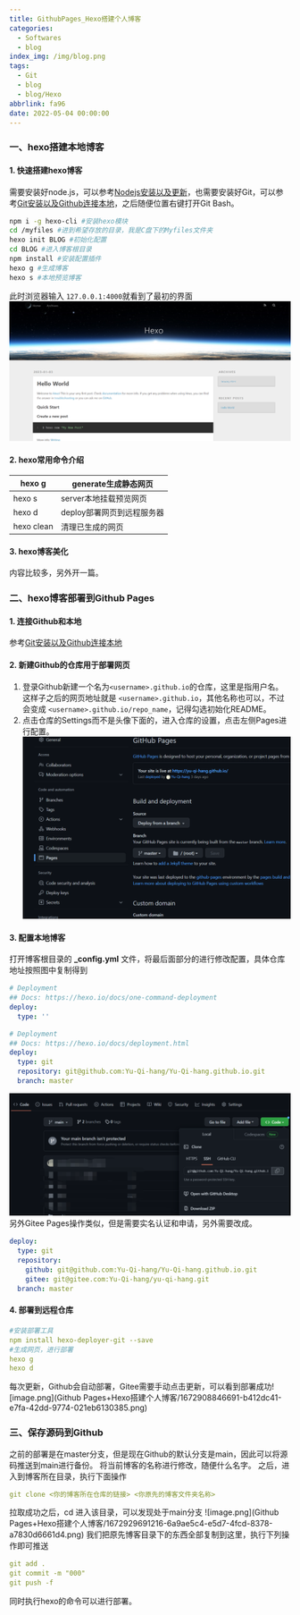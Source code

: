 ```yaml
---
title: GithubPages_Hexo搭建个人博客
categories:
  - Softwares
  - blog
index_img: /img/blog.png
tags:
  - Git
  - blog
  - blog/Hexo
abbrlink: fa96
date: 2022-05-04 00:00:00
---
```


### 一、hexo搭建本地博客



#### 1. 快速搭建hexo博客

需要安装好node.js，可以参考[Nodejs安装以及更新](../Environment/Nodejs安装以及更新.md)，也需要安装好Git，可以参考[Git安装以及Github连接本地](../Git/Git安装以及Github连接本地.md)，之后随便位置右键打开Git Bash。

```bash
npm i -g hexo-cli #安装hexo模块
cd /myfiles #进到希望存放的目录，我是C盘下的Myfiles文件夹
hexo init BLOG #初始化配置
cd BLOG #进入博客根目录
npm install #安装配置插件
hexo g #生成博客
hexo s #本地预览博客
```

此时浏览器输入 `127.0.0.1:4000`就看到了最初的界面![image.png](../../../../image/GithubPages_Hexo/home.png) 

#### 2. hexo常用命令介绍

| hexo g | generate生成静态网页 |
| --- | --- |
| hexo s | server本地挂载预览网页 |
| hexo d | deploy部署网页到远程服务器 |
| hexo clean | 清理已生成的网页 |



#### 3. hexo博客美化

内容比较多，另外开一篇。



### 二、hexo博客部署到Github Pages



#### 1. 连接Github和本地

参考[Git安装以及Github连接本地](../Git/Git安装以及Github连接本地.md)

#### 2. 新建Github的仓库用于部署网页

1. 登录Github新建一个名为`<username>.github.io`的仓库，这里<username>是指用户名。这样子之后的网页地址就是 `<username>.github.io`，其他名称也可以，不过会变成 `<username>.github.io/repo_name`，记得勾选初始化README。
2. 点击仓库的Settings而不是头像下面的，进入仓库的设置，点击左侧Pages进行配置。
![image.png](../../../../image/GithubPages_Hexo/pagesetting.png)

#### 3. 配置本地博客

打开博客根目录的 **\_config.yml** 文件，将最后面部分的进行修改配置，具体仓库地址按照图中复制得到

```yaml
# Deployment
## Docs: https://hexo.io/docs/one-command-deployment
deploy:
  type: ''
```

```yaml
# Deployment
## Docs: https://hexo.io/docs/deployment.html
deploy:
  type: git
  repository: git@github.com:Yu-Qi-hang/Yu-Qi-hang.github.io.git
  branch: master
```

![image.png](../../../../image/GithubPages_Hexo/ssh.png)
另外Gitee Pages操作类似，但是需要实名认证和申请，另外需要改成。

```yaml
deploy:
  type: git
  repository:
    github: git@github.com:Yu-Qi-hang/Yu-Qi-hang.github.io.git
    gitee: git@gitee.com:Yu-Qi-hang/yu-qi-hang.git
  branch: master
```



#### 4. 部署到远程仓库

```yaml
#安装部署工具
npm install hexo-deployer-git --save
#生成网页，进行部署
hexo g
hexo d
```

每次更新，Github会自动部署，Gitee需要手动点击更新，可以看到部署成功![image.png](Github Pages+Hexo搭建个人博客/1672908846691-b412dc41-e7fa-42dd-9774-021eb6130385.png)



### 三、保存源码到Github

之前的部署是在master分支，但是现在Github的默认分支是main，因此可以将源码推送到main进行备份。
将当前博客的名称进行修改，随便什么名字。
之后，进入到博客所在目录，执行下面操作

```yaml
git clone <你的博客所在仓库的链接> <你原先的博客文件夹名称>
```

拉取成功之后，cd 进入该目录，可以发现处于main分支
![image.png](Github Pages+Hexo搭建个人博客/1672929691216-6a9ae5c4-e5d7-4fcd-8378-a7830d6661d4.png)
我们把原先博客目录下的东西全部复制到这里，执行下列操作即可推送

```yaml
git add .
git commit -m "000"
git push -f
```

同时执行hexo的命令可以进行部署。
